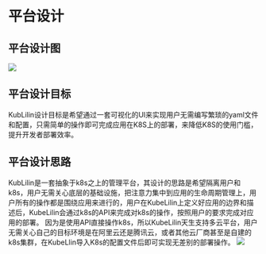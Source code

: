# 平台设计
## 平台设计图
![](https://mnur-prod-public.oss-cn-beijing.aliyuncs.com/0/tech/physical_architecture.png)
## 平台设计目标
KubLilin设计目标是希望通过一套可视化的UI来实现用户无需编写繁琐的yaml文件和配置，只需简单的操作即可完成应用在K8S上的部署，来降低K8S的使用门槛，提升开发者部署效率。
## 平台设计思路
KubLilin是一套抽象于k8s之上的管理平台，其设计的思路是希望隔离用户和k8s，用户无需关心底层的基础设施，把注意力集中到应用的生命周期管理上，用户所有的操作都是围绕应用来进行的，用户在KubeLilin上定义好应用的边界和描述后，KubeLilin会通过k8s的API来完成对k8s的操作，按照用户的要求完成对应用的部署。
因为是使用API直接操作k8s，所以KubeLilin天生支持多云平台，用户无需关心自己的目标环境是在阿里云还是腾讯云，或者其他云厂商甚至是自建的k8s集群，在KubeLlin导入K8s的配置文件后即可实现无差别的部署操作。
![](https://mnur-prod-public.oss-cn-beijing.aliyuncs.com/0/tech/functional_architecture.png)